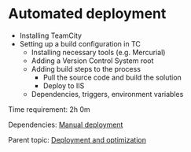 # Automated deployment

- Installing TeamCity
- Setting up a build configuration in TC
  - Installing necessary tools (e.g. Mercurial)
  - Adding a Version Control System root
  - Adding build steps to the process
    - Pull the source code and build the solution
    - Deploy to IIS
  - Dependencies, triggers, environment variables

Time requirement: 2h 0m

Dependencies: [Manual deployment](ManualDeployment)

Parent topic: [Deployment and optimization](./)
